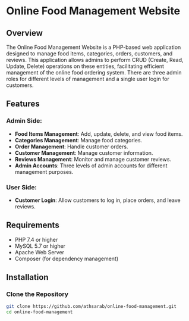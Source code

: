 # Online Food Management Website

## Overview

The Online Food Management Website is a PHP-based web application designed to manage food items, categories, orders, customers, and reviews. This application allows admins to perform CRUD (Create, Read, Update, Delete) operations on these entities, facilitating efficient management of the online food ordering system. There are three admin roles for different levels of management and a single user login for customers.

## Features

### Admin Side:

- **Food Items Management**: Add, update, delete, and view food items.
- **Categories Management**: Manage food categories.
- **Order Management**: Handle customer orders.
- **Customer Management**: Manage customer information.
- **Reviews Management**: Monitor and manage customer reviews.
- **Admin Accounts**: Three levels of admin accounts for different management purposes.

### User Side:

- **Customer Login**: Allow customers to log in, place orders, and leave reviews.

## Requirements

- PHP 7.4 or higher
- MySQL 5.7 or higher
- Apache Web Server
- Composer (for dependency management)

## Installation

### Clone the Repository

```bash
git clone https://github.com/athsarab/online-food-management.git
cd online-food-management
